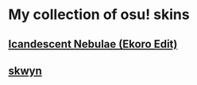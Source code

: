 # My collection of osu! skins

## [Icandescent Nebulae (Ekoro Edit)](https://github.com/norphiz/osu-skins/raw/main/skins/incandescent-nebulae.osk)

## [skwyn](https://github.com/norphiz/osu-skins/raw/main/skins/skwyn.osk)
